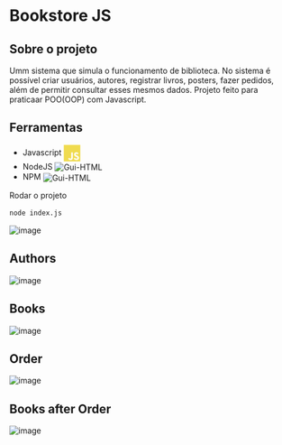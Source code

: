 # Bookstore JS
## Sobre o projeto
Umm sistema que simula o funcionamento de biblioteca. No sistema é possível criar usuários, autores, registrar livros, posters, fazer pedidos, além de permitir consultar esses mesmos dados. Projeto feito para praticaar POO(OOP) com Javascript.

## Ferramentas

- Javascript <img align="center" alt="Gui-Js" height="30" width="30" src="https://raw.githubusercontent.com/devicons/devicon/master/icons/javascript/javascript-plain.svg"> 
- NodeJS <img align="center" alt="Gui-HTML" height="30" width="30" src="https://cdn.jsdelivr.net/gh/devicons/devicon/icons/nodejs/nodejs-plain.svg">
- NPM <img align="center" alt="Gui-HTML" height="30" width="30" src="https://cdn.jsdelivr.net/gh/devicons/devicon/icons/npm/npm-original-wordmark.svg">

Rodar o projeto
```bash
node index.js
```
![image](https://user-images.githubusercontent.com/58920070/210026922-fbc18619-6a01-46b7-8d0a-a6f6fd1df9bf.png)

## Authors
![image](https://user-images.githubusercontent.com/58920070/210025278-c42d8661-3186-428f-955c-8786051fb1d4.png)

## Books
![image](https://user-images.githubusercontent.com/58920070/210025298-824e52bc-010c-4f91-8014-cdc1ae4bab6e.png)

## Order
![image](https://user-images.githubusercontent.com/58920070/210025322-4bfc93be-6a14-436f-858f-a398b5e186fd.png)

## Books after Order
![image](https://user-images.githubusercontent.com/58920070/210025336-4963cd03-8b9a-49ab-8044-7567f52de9e8.png)
